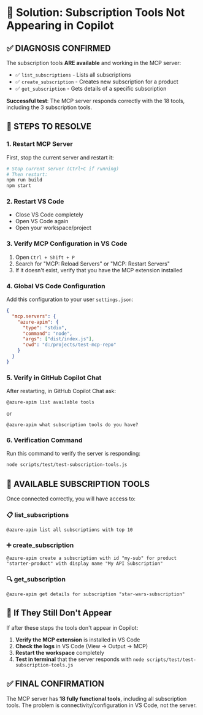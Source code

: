 # 🔧 Solution: Subscription Tools Not Appearing in Copilot

## ✅ **DIAGNOSIS CONFIRMED**

The subscription tools **ARE available** and working in the MCP server:

- ✅ `list_subscriptions` - Lists all subscriptions
- ✅ `create_subscription` - Creates new subscription for a product  
- ✅ `get_subscription` - Gets details of a specific subscription

**Successful test**: The MCP server responds correctly with the 18 tools, including the 3 subscription tools.

## 🔧 **STEPS TO RESOLVE**

### **1. Restart MCP Server**

First, stop the current server and restart it:

```bash
# Stop current server (Ctrl+C if running)
# Then restart:
npm run build
npm start
```

### **2. Restart VS Code**

- Close VS Code completely
- Open VS Code again
- Open your workspace/project

### **3. Verify MCP Configuration in VS Code**

1. Open `Ctrl + Shift + P`
2. Search for "MCP: Reload Servers" or "MCP: Restart Servers"
3. If it doesn't exist, verify that you have the MCP extension installed

### **4. Global VS Code Configuration**

Add this configuration to your user `settings.json`:

```json
{
  "mcp.servers": {
    "azure-apim": {
      "type": "stdio", 
      "command": "node",
      "args": ["dist/index.js"],
      "cwd": "d:/projects/test-mcp-repo"
    }
  }
}
```

### **5. Verify in GitHub Copilot Chat**

After restarting, in GitHub Copilot Chat ask:

```
@azure-apim list available tools
```

or 

```
@azure-apim what subscription tools do you have?
```

### **6. Verification Command**

Run this command to verify the server is responding:

```bash
node scripts/test/test-subscription-tools.js
```

## 🎯 **AVAILABLE SUBSCRIPTION TOOLS**

Once connected correctly, you will have access to:

### **📋 list_subscriptions**
```
@azure-apim list all subscriptions with top 10
```

### **➕ create_subscription** 
```
@azure-apim create a subscription with id "my-sub" for product "starter-product" with display name "My API Subscription"
```

### **🔍 get_subscription**
```
@azure-apim get details for subscription "star-wars-subscription"
```

## 🚨 **If They Still Don't Appear**

If after these steps the tools don't appear in Copilot:

1. **Verify the MCP extension** is installed in VS Code
2. **Check the logs** in VS Code (View → Output → MCP)
3. **Restart the workspace** completely
4. **Test in terminal** that the server responds with `node scripts/test/test-subscription-tools.js`

## ✅ **FINAL CONFIRMATION**

The MCP server has **18 fully functional tools**, including all subscription tools. The problem is connectivity/configuration in VS Code, not the server.